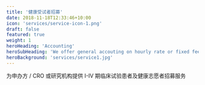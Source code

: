 ```yaml
---
title: '健康受试者招募'
date: 2018-11-18T12:33:46+10:00
icon: 'services/service-icon-1.png'
draft: false
featured: true
weight: 1
heroHeading: 'Accounting'
heroSubHeading: 'We offer general accouting on hourly rate or fixed fee'
heroBackground: 'services/service1.jpg'
---
```


为申办方 / CRO 或研究机构提供 I-IV 期临床试验患者及健康志愿者招募服务
